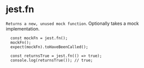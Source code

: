 # jest.fn

`Returns a new, unused mock function`. Optionally takes a mock implementation.

```
  const mockFn = jest.fn();
  mockFn();
  expect(mockFn).toHaveBeenCalled();
```

```
  const returnsTrue = jest.fn(() => true);
  console.log(returnsTrue()); // true;
```

